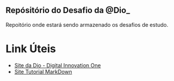 ## Repósitório do Desafio da @Dio_
Repoitório onde estará sendo armazenado os desafios de estudo.

# Link Úteis
 - [Site da Dio - Digital Innovation One](https://www.dio.me/)
 - [Site Tutorial MarkDown](https://www.markdownguide.org/basic-syntax/)
